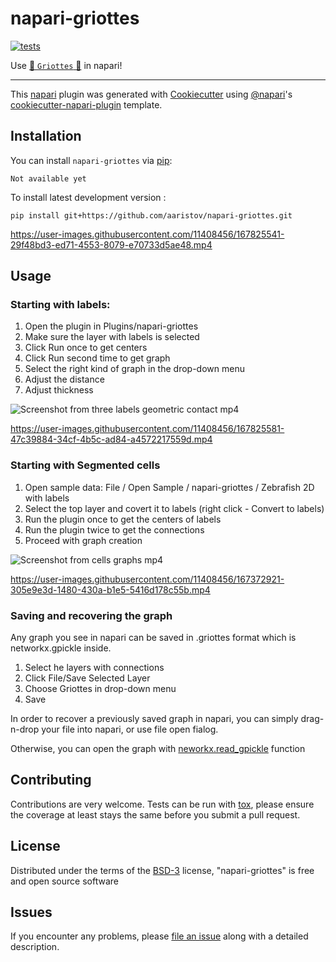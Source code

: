 # napari-griottes

<!-- [![License](https://img.shields.io/pypi/l/napari-griottes.svg?color=green)](https://github.com/aaristov/napari-griottes/raw/main/LICENSE) -->
<!-- [![PyPI](https://img.shields.io/pypi/v/napari-griottes.svg?color=green)](https://pypi.org/project/napari-griottes) -->
<!-- [![Python Version](https://img.shields.io/pypi/pyversions/napari-griottes.svg?color=green)](https://python.org) -->
[![tests](https://github.com/aaristov/napari-griottes/workflows/tests/badge.svg)](https://github.com/aaristov/napari-griottes/actions)
<!-- [![codecov](https://codecov.io/gh/aaristov/napari-griottes/branch/main/graph/badge.svg)](https://codecov.io/gh/aaristov/napari-griottes) -->
<!-- [![napari hub](https://img.shields.io/endpoint?url=https://api.napari-hub.org/shields/napari-griottes)](https://napari-hub.org/plugins/napari-griottes) -->
Use [🍒  `Griottes` 🍒](https://github.com/BaroudLab/Griottes) in napari!

----------------------------------

This [napari] plugin was generated with [Cookiecutter] using [@napari]'s [cookiecutter-napari-plugin] template.

<!--
Don't miss the full getting started guide to set up your new package:
https://github.com/napari/cookiecutter-napari-plugin#getting-started

and review the napari docs for plugin developers:
https://napari.org/plugins/stable/index.html
-->

## Installation

You can install `napari-griottes` via [pip]:

    Not available yet



To install latest development version :

    pip install git+https://github.com/aaristov/napari-griottes.git



https://user-images.githubusercontent.com/11408456/167825541-29f48bd3-ed71-4553-8079-e70733d5ae48.mp4



## Usage

### Starting with labels:

1. Open the plugin in Plugins/napari-griottes
2. Make sure the layer with labels is selected
3. Click Run once to get centers
4. Click Run second time to get graph
5. Select the right kind of graph in the drop-down menu
6. Adjust the distance
7. Adjust thickness

![Screenshot from three labels geometric contact mp4](https://user-images.githubusercontent.com/11408456/167371516-05db2ba5-cdfc-47c4-a488-8f46afd0ae5b.png)



https://user-images.githubusercontent.com/11408456/167825581-47c39884-34cf-4b5c-ad84-a4572217559d.mp4



### Starting with Segmented cells

1. Open sample data: File / Open Sample / napari-griottes / Zebrafish 2D with labels
2. Select the top layer and covert it to labels (right click - Convert to labels)
3. Run the plugin once to get the centers of labels
4. Run the plugin twice to get the connections
5. Proceed with graph creation


![Screenshot from cells graphs mp4](https://user-images.githubusercontent.com/11408456/167372895-3c9036b9-af50-4575-bcf3-1805eb261bd7.png)



https://user-images.githubusercontent.com/11408456/167372921-305e9e3d-1480-430a-b1e5-5416d178c55b.mp4

### Saving and recovering the graph

Any graph you see in napari can be saved in .griottes format which is networkx.gpickle inside.
1. Select he layers with connections
2. Click File/Save Selected Layer
3. Choose Griottes in drop-down menu
4. Save

In order to recover a previously saved graph in napari, you can simply drag-n-drop your file into napari, or use file open fialog.

Otherwise, you can open the graph with [neworkx.read_gpickle](https://networkx.org/documentation/stable/reference/readwrite/generated/networkx.readwrite.gpickle.read_gpickle.html) function

## Contributing

Contributions are very welcome. Tests can be run with [tox], please ensure
the coverage at least stays the same before you submit a pull request.

## License

Distributed under the terms of the [BSD-3] license,
"napari-griottes" is free and open source software

## Issues

If you encounter any problems, please [file an issue] along with a detailed description.

[napari]: https://github.com/napari/napari
[Cookiecutter]: https://github.com/audreyr/cookiecutter
[@napari]: https://github.com/napari
[MIT]: http://opensource.org/licenses/MIT
[BSD-3]: http://opensource.org/licenses/BSD-3-Clause
[GNU GPL v3.0]: http://www.gnu.org/licenses/gpl-3.0.txt
[GNU LGPL v3.0]: http://www.gnu.org/licenses/lgpl-3.0.txt
[Apache Software License 2.0]: http://www.apache.org/licenses/LICENSE-2.0
[Mozilla Public License 2.0]: https://www.mozilla.org/media/MPL/2.0/index.txt
[cookiecutter-napari-plugin]: https://github.com/napari/cookiecutter-napari-plugin

[file an issue]: https://github.com/aaristov/napari-griottes/issues

[napari]: https://github.com/napari/napari
[tox]: https://tox.readthedocs.io/en/latest/
[pip]: https://pypi.org/project/pip/
[PyPI]: https://pypi.org/
